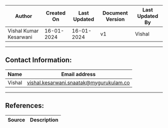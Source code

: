 | Author                 | Created On | Last Updated | Document Version | Last Updated By |
| ---------------------- | ---------- | ------------ | ---------------- | --------------- |
| Vishal Kumar Kesarwani | 16-01-2024 | 16-01-2024   | v1               | Vishal |
***

## Contact Information:
| Name | Email address |
| ---- | ------------- |
| Vishal | vishal.kesarwani.snaatak@mygurukulam.co |

***
## References:
| Source | Description |
| ------ | ----------- |
